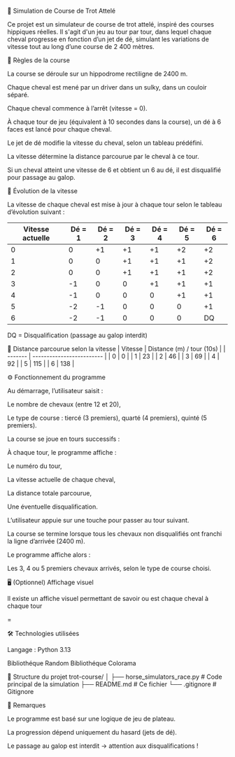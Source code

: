 🐴 Simulation de Course de Trot Attelé

Ce projet est un simulateur de course de trot attelé, inspiré des courses hippiques réelles. Il s'agit d'un jeu au tour par tour, dans lequel chaque cheval progresse en fonction d’un jet de dé, simulant les variations de vitesse tout au long d’une course de 2 400 mètres.

📜 Règles de la course

La course se déroule sur un hippodrome rectiligne de 2400 m.

Chaque cheval est mené par un driver dans un sulky, dans un couloir séparé.

Chaque cheval commence à l’arrêt (vitesse = 0).

À chaque tour de jeu (équivalent à 10 secondes dans la course), un dé à 6 faces est lancé pour chaque cheval.

Le jet de dé modifie la vitesse du cheval, selon un tableau prédéfini.

La vitesse détermine la distance parcourue par le cheval à ce tour.

Si un cheval atteint une vitesse de 6 et obtient un 6 au dé, il est disqualifié pour passage au galop.

🎲 Évolution de la vitesse

La vitesse de chaque cheval est mise à jour à chaque tour selon le tableau d’évolution suivant :

| Vitesse actuelle | Dé = 1 | Dé = 2 | Dé = 3 | Dé = 4 | Dé = 5 | Dé = 6 |
| ---------------- | ------ | ------ | ------ | ------ | ------ | ------ |
| 0                | 0      | +1     | +1     | +1     | +2     | +2     |
| 1                | 0      | 0      | +1     | +1     | +1     | +2     |
| 2                | 0      | 0      | +1     | +1     | +1     | +2     |
| 3                | -1     | 0      | 0      | +1     | +1     | +1     |
| 4                | -1     | 0      | 0      | 0      | +1     | +1     |
| 5                | -2     | -1     | 0      | 0      | 0      | +1     |
| 6                | -2     | -1     | 0      | 0      | 0      | DQ     |


DQ = Disqualification (passage au galop interdit)

🏁 Distance parcourue selon la vitesse
| Vitesse | Distance (m) / tour (10s) |
| ------- | ------------------------- |
| 0       | 0                         |
| 1       | 23                        |
| 2       | 46                        |
| 3       | 69                        |
| 4       | 92                        |
| 5       | 115                       |
| 6       | 138                       |

⚙️ Fonctionnement du programme

Au démarrage, l’utilisateur saisit :

Le nombre de chevaux (entre 12 et 20),

Le type de course : tiercé (3 premiers), quarté (4 premiers), quinté (5 premiers).

La course se joue en tours successifs :

À chaque tour, le programme affiche :

Le numéro du tour,

La vitesse actuelle de chaque cheval,

La distance totale parcourue,

Une éventuelle disqualification.

L’utilisateur appuie sur une touche pour passer au tour suivant.

La course se termine lorsque tous les chevaux non disqualifiés ont franchi la ligne d’arrivée (2400 m).

Le programme affiche alors :

Les 3, 4 ou 5 premiers chevaux arrivés, selon le type de course choisi.

🖥️ (Optionnel) Affichage visuel

Il existe un affiche visuel permettant de savoir ou est chaque cheval à chaque tour

=

🛠️ Technologies utilisées

Langage : Python 3.13

Bibliothéque Random
Bibliothéque Colorama

📂 Structure du projet
trot-course/
│
├── horse_simulators_race.py         # Code principal de la simulation
├── README.md                        # Ce fichier
└── .gitignore                       # Gitignore

📌 Remarques

Le programme est basé sur une logique de jeu de plateau.

La progression dépend uniquement du hasard (jets de dé).

Le passage au galop est interdit → attention aux disqualifications !

